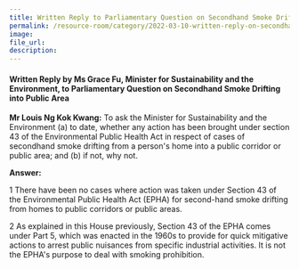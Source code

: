 ```yaml
---  
title: Written Reply to Parliamentary Question on Secondhand Smoke Drifting into Public Area by  Ms Grace Fu, Minister for Sustainability and the Environment  
permalink: /resource-room/category/2022-03-10-written-reply-on-secondhand-smoke-drifting-into-public-area
image:  
file_url:  
description:  
---  
```


#### Written Reply by Ms Grace Fu, Minister for Sustainability and the Environment, to Parliamentary Question on Secondhand Smoke Drifting into Public Area

**Mr Louis Ng Kok Kwang:** To ask the Minister for Sustainability and the Environment (a) to date, whether any action has been brought under section 43 of the Environmental Public Health Act in respect of cases of secondhand smoke drifting from a person&#39;s home into a public corridor or public area; and (b) if not, why not.

**Answer:**

1 There have been no cases where action was taken under Section 43 of the Environmental Public Health Act (EPHA) for second-hand smoke drifting from homes to public corridors or public areas.

2 As explained in this House previously, Section 43 of the EPHA comes under Part 5, which was enacted in the 1960s to provide for quick mitigative actions to arrest public nuisances from specific industrial activities. It is not the EPHA&#39;s purpose to deal with smoking prohibition.

